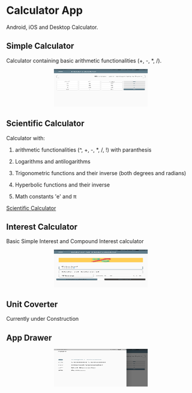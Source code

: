 # Calculator App

Android, iOS and Desktop Calculator.

## Simple Calculator

Calculator containing basic arithmetic functionalities (+, -, *, /).
<center>
<img src="Screenshots\Simple_Calculator.jpg" alt='Simple Calculator' width=250 height=100/>
</center>

## Scientific Calculator

Calculator with:

1. arithmetic functionalities (^, +, -, *, /, !) with paranthesis

2. Logarithms and antilogarithms

3. Trigonometric functions and their inverse (both degrees and radians)

4. Hyperbolic functions and their inverse

5. Math constants 'e' and &#960;

[Scientific Calculator](Screenshots\Scientific_Calculator.jpg "Scientific Calculator")

## Interest Calculator

Basic Simple Interest and Compound Interest calculator

<center>
<img alt='Interest Calculator' src='Screenshots/Interest_Calculator.jpg' width=250 height=100/>
</center>

## Unit Coverter

Currently under Construction

## App Drawer

<center>
<img alt='App Drawer' src='Screenshots/App_Drawer.jpg' width=250 height=100/>
</center>
